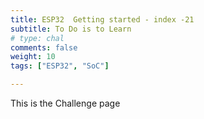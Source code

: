 ```yaml
---
title: ESP32  Getting started - index -21
subtitle: To Do is to Learn
# type: chal
comments: false
weight: 10
tags: ["ESP32", "SoC"]

---
```

This is the Challenge page
